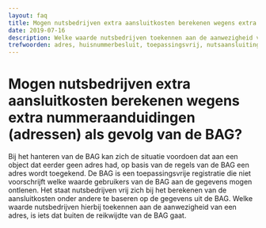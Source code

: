 ```yaml
---
layout: faq
title: Mogen nutsbedrijven extra aansluitkosten berekenen wegens extra nummeraanduidingen (adressen) als gevolg van de BAG?
date: 2019-07-16
description: Welke waarde nutsbedrijven toekennen aan de aanwezigheid van een adres, is iets dat buiten de reikwijdte van de BAG gaat.
trefwoorden: adres, huisnummerbesluit, toepassingsvrij, nutsaansluiting
---
```


# Mogen nutsbedrijven extra aansluitkosten berekenen wegens extra nummeraanduidingen (adressen) als gevolg van de BAG?

Bij het hanteren van de BAG kan zich de situatie voordoen dat aan een object dat eerder geen adres had, op basis van de regels van de BAG een adres wordt toegekend. De BAG is een toepassingsvrije registratie die niet voorschrijft welke waarde gebruikers van de BAG aan de gegevens mogen ontlenen. Het staat nutsbedrijven vrij zich bij het berekenen van de aansluitkosten onder andere te baseren op de gegevens uit de BAG. Welke waarde nutsbedrijven hierbij toekennen aan de aanwezigheid van een adres, is iets dat buiten de reikwijdte van de BAG gaat.
